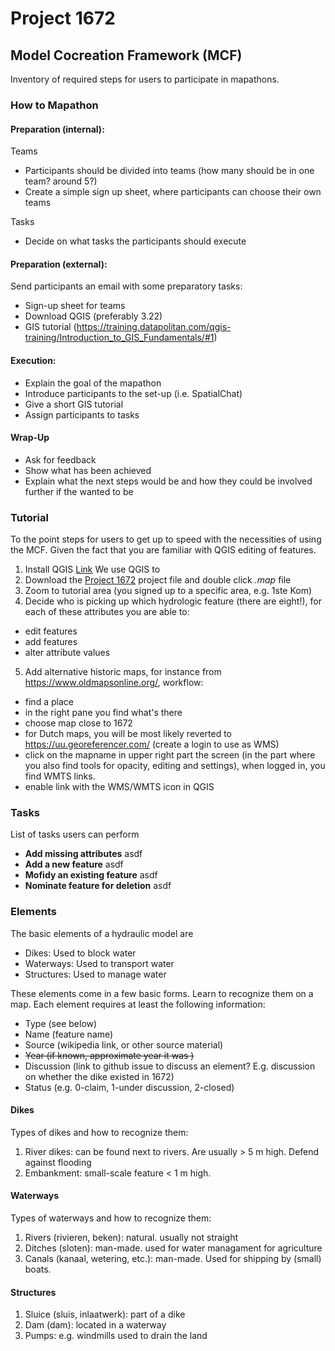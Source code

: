 # Project 1672

## Model Cocreation Framework (MCF)

Inventory of required steps for users to participate in mapathons.

### How to Mapathon

#### Preparation (internal):

  Teams
  - Participants should be divided into teams (how many should be in one team? around 5?)
  - Create a simple sign up sheet, where participants can choose their own teams

  Tasks
  - Decide on what tasks the participants should execute

#### Preparation (external):

  Send participants an email with some preparatory tasks:

  - Sign-up sheet for teams
  - Download QGIS (preferably 3.22)
  - GIS tutorial (https://training.datapolitan.com/qgis-training/Introduction_to_GIS_Fundamentals/#1)


#### Execution:

  - Explain the goal of the mapathon
  - Introduce participants to the set-up (i.e. SpatialChat)
  - Give a short GIS tutorial
  - Assign participants to tasks

 #### Wrap-Up

  - Ask for feedback
  - Show what has been achieved
  - Explain what the next steps would be and how they could be involved further if the wanted to be

### Tutorial

To the point steps for users to get up to speed with the necessities of using the MCF. Given the fact that you are familiar with QGIS editing of features.

1. Install QGIS [Link](https://qgis.org/en/site/forusers/download.html)
We use QGIS to
2. Download the [Project 1672](https//link_to_stuff) project file and double click *.map* file
3. Zoom to tutorial area (you signed up to a specific area, e.g. 1ste Kom)
4. Decide who is picking up which hydrologic feature (there are eight!), for each of these attributes you are able to:
- edit features
- add features
- alter attribute values
5. Add alternative historic maps, for instance from https://www.oldmapsonline.org/, workflow:
- find a place
- in the right pane you find what's there
- choose map close to 1672
- for Dutch maps, you will be most likely reverted to https://uu.georeferencer.com/ (create a login to use as WMS)
- click on the mapname in upper right part the screen (in the part where you also find tools for opacity, editing and settings), when logged in, you find WMTS links.
- enable link with the WMS/WMTS icon in QGIS

### Tasks

List of tasks users can perform

-  **Add missing attributes** asdf
-  **Add a new feature** asdf
-  **Mofidy an existing feature** asdf
-  **Nominate feature for deletion** asdf

### Elements

The basic elements of a hydraulic model are

-	Dikes: Used to block water
-	Waterways: Used to transport water
-	Structures: Used to manage water

These elements come in a few basic forms. Learn to recognize them on a map. Each element requires at least the following information:

- Type (see below)
- Name (feature name)
- Source (wikipedia link, or other source material)
- ~~Year (if known, approximate year it was )~~
- Discussion (link to github issue to discuss an element? E.g. discussion on whether the dike existed in 1672)
- Status (e.g. 0-claim, 1-under discussion, 2-closed)

#### Dikes

Types of dikes and how to recognize them:

1. River dikes: can be found next to rivers. Are usually > 5 m high. Defend against flooding
2. Embankment: small-scale feature < 1 m high.


#### Waterways

Types of waterways and how to recognize them:

1. Rivers (rivieren, beken): natural. usually not straight
2. Ditches (sloten): man-made. used for water managament for agriculture
3. Canals (kanaal, wetering, etc.): man-made. Used for shipping by (small) boats.


#### Structures

1. Sluice (sluis, inlaatwerk): part of a dike
2. Dam (dam): located in a waterway
3. Pumps: e.g. windmills used to drain the land
